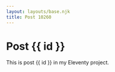 ```yaml
---
layout: layouts/base.njk
title: Post 10260
---
```


# Post {{ id }}

This is post {{ id }} in my Eleventy project.
